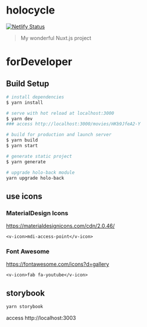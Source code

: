 # holocycle

[![Netlify Status](https://api.netlify.com/api/v1/badges/8698db9f-16c7-4043-b0b8-dc419baf1a67/deploy-status)](https://app.netlify.com/sites/holocycle/deploys)

> My wonderful Nuxt.js project

# forDeveloper

## Build Setup

```bash
# install dependencies
$ yarn install

# serve with hot reload at localhost:3000
$ yarn dev
### access http://localhost:3000/movies/HKb9JfeA2-Y

# build for production and launch server
$ yarn build
$ yarn start

# generate static project
$ yarn generate

# upgrade holo-back module
yarn upgrade holo-back
```

## use icons

### MaterialDesign Icons
https://materialdesignicons.com/cdn/2.0.46/

```vue
<v-icon>mdi-access-point</v-icon>
```

### Font Awesome
https://fontawesome.com/icons?d=gallery

```vue
<v-icon>fab fa-youtube</v-icon>
```

## storybook

```sh
yarn storybook
```

access http://localhost:3003
